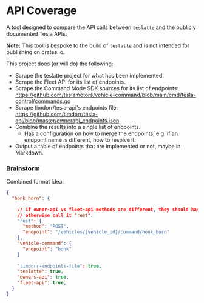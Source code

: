 # API Coverage

A tool designed to compare the API calls between `teslatte` and the publicly documented Tesla APIs.

**Note:** This tool is bespoke to the build of `teslatte` and is not intended for publishing on crates.io.

This project does (or will do) the following:

* Scrape the teslatte project for what has been implemented.
* Scrape the Fleet API for its list of endpoints.
* Scrape the Command Mode SDK sources for its list of endpoints: https://github.com/teslamotors/vehicle-command/blob/main/cmd/tesla-control/commands.go
* Scrape timdorr/tesla-api's endpoints file: https://github.com/timdorr/tesla-api/blob/master/ownerapi_endpoints.json
* Combine the results into a single list of endpoints.
  * Has a configuration on how to merge the endpoints, e.g. if an endpoint name is different, how to resolve it.
* Output a table of endpoints that are implemented or not, maybe in Markdown.
 

### Brainstorm

Combined format idea:

```json
{
  "honk_horn": {
    
    // If owner-api vs fleet-api methods are different, they should have different entries,
    // otherwise call it "rest":
    "rest": {
      "method": "POST",
      "endpoint": "/vehicles/{vehicle_id}/command/honk_horn"
    },
    "vehicle-command": {
      "endpoint": "honk"
    }
    
    "timdorr-endpoints-file": true,
    "teslatte": true,
    "owners-api": true,
    "fleet-api": true,
  }
}
```